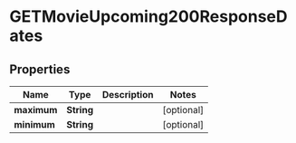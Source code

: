 

# GETMovieUpcoming200ResponseDates


## Properties

| Name | Type | Description | Notes |
|------------ | ------------- | ------------- | -------------|
|**maximum** | **String** |  |  [optional] |
|**minimum** | **String** |  |  [optional] |



